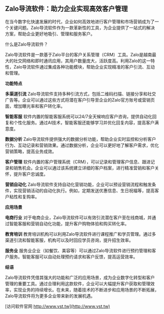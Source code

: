 ## **Zalo导流软件：助力企业实现高效客户管理**

在当今数字化快速发展的时代，企业如何高效地进行客户管理和市场营销成为了一个关键问题。Zalo导流软件作为一款革新性的工具，为企业提供了一站式的解决方案，帮助企业更好地吸引、管理和服务客户。

什么是Zalo导流软件？

Zalo导流软件是一款基于Zalo平台的客户关系管理（CRM）工具。Zalo是越南最大的社交网络和即时通讯应用，其用户数量庞大，活跃度高。利用Zalo的这一特性，Zalo导流软件通过集成各种功能模块，帮助企业实现精准的客户引流、互动和管理。

**功能特点**

**多渠道引流**
Zalo导流软件支持多种引流方式，包括二维码扫描、链接分享和社交广告等。企业可以通过这些方式将潜在客户引导至企业的Zalo官方账号或营销页面，增加曝光率和客户转化率。

**智能客服**
软件内置的智能客服系统可以24/7全天候响应客户咨询，提供自动化回复和个性化服务。通过AI技术，智能客服还能够学习并优化回复内容，提高客户满意度。

**数据分析**
Zalo导流软件提供强大的数据分析功能，帮助企业实时监控和分析客户行为、互动记录和营销效果。通过数据分析，企业可以更好地了解客户需求，优化营销策略，提高业务成效。

**客户管理**
软件内置的客户管理系统（CRM），可以记录和管理客户信息、跟进记录和销售机会。企业可以通过该系统建立详细的客户档案，进行精准营销和客户关怀，提升客户忠诚度。

**营销自动化**
Zalo导流软件支持自动化营销功能，企业可以预设营销流程和触发条件，实现营销活动的自动化执行。例如，定期发送优惠信息、生日祝福等，提高客户粘性和复购率。

**应用场景**

**电商行业**
对于电商企业，Zalo导流软件可以有效引流潜在客户至在线商城，并通过智能客服和营销自动化功能，提升客户购物体验和购买转化率。

**教育培训**
教育培训机构可以利用Zalo导流软件进行课程推广和学员管理。通过多渠道引流和智能客服，机构可以及时回应学员咨询，提升招生效率。

**服务业**
服务业企业（如餐饮、美容等）可以通过Zalo导流软件进行预约管理和客户服务。智能客服可以自动处理预约请求和客户反馈，提高运营效率。

**结语**

Zalo导流软件凭借其强大的功能和广泛的应用场景，成为企业数字化转型和客户管理的重要工具。通过合理利用这款软件，企业可以大幅提升客户获取和管理效率，实现业务的持续增长。在未来，随着技术的不断进步和应用场景的不断拓展，Zalo导流软件将为更多企业带来新的发展机遇。


[访问软件官网 http://www.vst.tw](http://www.vst.tw)
